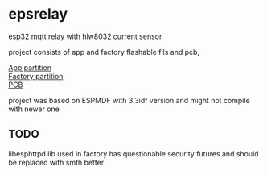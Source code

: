 # epsrelay

esp32 mqtt relay with hlw8032 current sensor

project consists of app and factory flashable fils and pcb,


[App partition](app)  
[Factory partition](factory)  
[PCB](pcb)

project was based on ESPMDF with 3.3idf version and might not compile with newer one

## TODO
libesphttpd lib used in factory has questionable security futures and should be replaced with smth better